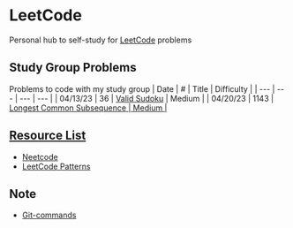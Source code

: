 # LeetCode

Personal hub to self-study for <a href = "https://leetcode.com/">LeetCode</a> problems
## Study Group Problems
Problems to code with my study group
| Date | # | Title | Difficulty | 
| --- | --- | --- | --- |
| 04/13/23 | 36 | <a href = "https://leetcode.com/problems/valid-sudoku/description/?envType=featured-list&envId=top-interview-questions?envType=featured-list&envId=top-interview-questions">Valid Sudoku</a> | Medium |
| 04/20/23 | 1143 | <a href = "https://leetcode.com/problems/longest-common-subsequence/description/">Longest Common Subsequence<a href> | Medium |

## Resource List
* <a href = "https://neetcode.io/practice">Neetcode</a>
* <a href = "https://seanprashad.com/leetcode-patterns/">LeetCode Patterns</a>

## Note
* <a href = "https://github.com/joshnh/Git-Commands">Git-commands</a>
